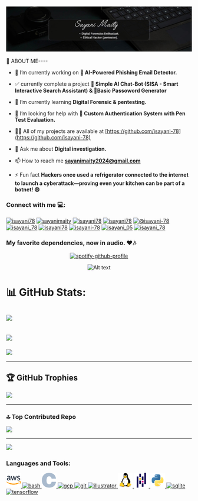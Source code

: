  ![Header](./github-header-image.png) 

💫 ABOUT ME----

- 🔭 I’m currently working on **🧠 AI-Powered Phishing Email Detector.**

- ✅ currently complete a project **🤖 Simple AI Chat-Bot (SISA - Smart Interactive Search Assistant) & 🔐Basic Passoword Generator**

- 🌱 I’m currently learning **Digital Forensic & pentesting.**

- 🤝 I’m looking for help with **🔐 Custom Authentication System with Pen Test Evaluation.**

- 👨‍💻 All of my projects are available at [https://github.com/isayani-78](https://github.com/isayani-78)

- 💬 Ask me about **Digital investigation.**

- 📫 How to reach me **sayanimaity2024@gmail.com**

- ⚡ Fun fact **Hackers once used a refrigerator connected to the internet to launch a cyberattack—proving even your kitchen can be part of a botnet! 😄**

<h3 align="left">Connect with me 💻:</h3>
<p align="left">
<a href="https://twitter.com/isayani78" target="blank"><img align="center" src="https://raw.githubusercontent.com/rahuldkjain/github-profile-readme-generator/master/src/images/icons/Social/twitter.svg" alt="isayani78" height="30" width="40" /></a>
<a href="https://linkedin.com/in/sayanimaity" target="blank"><img align="center" src="https://raw.githubusercontent.com/rahuldkjain/github-profile-readme-generator/master/src/images/icons/Social/linked-in-alt.svg" alt="sayanimaity" height="30" width="40" /></a>
<a href="https://kaggle.com/isayani78" target="blank"><img align="center" src="https://raw.githubusercontent.com/rahuldkjain/github-profile-readme-generator/master/src/images/icons/Social/kaggle.svg" alt="isayani78" height="30" width="40" /></a>
<a href="https://fb.com/isayani78" target="blank"><img align="center" src="https://raw.githubusercontent.com/rahuldkjain/github-profile-readme-generator/master/src/images/icons/Social/facebook.svg" alt="isayani78" height="30" width="40" /></a>
<a href="https://medium.com/@isayani-78" target="blank"><img align="center" src="https://raw.githubusercontent.com/rahuldkjain/github-profile-readme-generator/master/src/images/icons/Social/medium.svg" alt="@isayani-78" height="30" width="40" /></a>
<a href="https://www.youtube.com/c/isayani_78" target="blank"><img align="center" src="https://raw.githubusercontent.com/rahuldkjain/github-profile-readme-generator/master/src/images/icons/Social/youtube.svg" alt="isayani_78" height="30" width="40" /></a>
<a href="https://www.hackerrank.com/isayani78" target="blank"><img align="center" src="https://raw.githubusercontent.com/rahuldkjain/github-profile-readme-generator/master/src/images/icons/Social/hackerrank.svg" alt="isayani78" height="30" width="40" /></a>
<a href="https://www.hackerearth.com/isayani-78" target="blank"><img align="center" src="https://raw.githubusercontent.com/rahuldkjain/github-profile-readme-generator/master/src/images/icons/Social/hackerearth.svg" alt="isayani-78" height="30" width="40" /></a>
<a href="https://auth.geeksforgeeks.org/user/isayani_05" target="blank"><img align="center" src="https://raw.githubusercontent.com/rahuldkjain/github-profile-readme-generator/master/src/images/icons/Social/geeks-for-geeks.svg" alt="isayani_05" height="30" width="40" /></a>
<a href="https://discord.gg/isayani_78" target="blank"><img align="center" src="https://raw.githubusercontent.com/rahuldkjain/github-profile-readme-generator/master/src/images/icons/Social/discord.svg" alt="isayani_78" height="30" width="40" /></a>
</p>

### My favorite dependencies, now in audio. ❤🎶

<div align=center>  
  
[![spotify-github-profile](https://spotify-github-profile.kittinanx.com/api/view?uid=315qor4zyvgacm64ungtvo4v7p4a&cover_image=true&theme=novatorem&show_offline=true&background_color=121212&interchange=true&bar_color=53b14f&bar_color_cover=true)](https://spotify-github-profile.kittinanx.com/api/view?uid=315qor4zyvgacm64ungtvo4v7p4a&redirect=true)

![Alt text](https://spotify-recently-played-readme.vercel.app/api?user=315qor4zyvgacm64ungtvo4v7p4a)
  
</div>


# 📊 GitHub Stats:
![](https://github-readme-stats.vercel.app/api?username=isayani-78&theme=neon&hide_border=false&include_all_commits=true&count_private=true)<br/>
---
![](https://nirzak-streak-stats.vercel.app/?user=isayani-78&theme=neon&hide_border=false)<br/>
---
![](https://github-readme-stats.vercel.app/api/top-langs/?username=isayani-78&theme=neon&hide_border=false&include_all_commits=true&count_private=true&layout=compact)

---
## 🏆 GitHub Trophies
![](https://github-profile-trophy.vercel.app/?username=isayani-78&theme=radical&no-frame=false&no-bg=true&margin-w=4)

---
### 🔝 Top Contributed Repo
![](https://github-contributor-stats.vercel.app/api?username=isayani-78&limit=5&theme=neon&combine_all_yearly_contributions=true)

---
[![](https://visitcount.itsvg.in/api?id=isayani-05&icon=0&color=0)](https://visitcount.itsvg.in)


<!-- Proudly created with GPRM ( https://gprm.itsvg.in ) -->

<h3 align="left">Languages and Tools:</h3>
<p align="left"> <a href="https://aws.amazon.com" target="_blank" rel="noreferrer"> <img src="https://raw.githubusercontent.com/devicons/devicon/master/icons/amazonwebservices/amazonwebservices-original-wordmark.svg" alt="aws" width="40" height="40"/> </a> <a href="https://www.gnu.org/software/bash/" target="_blank" rel="noreferrer"> <img src="https://www.vectorlogo.zone/logos/gnu_bash/gnu_bash-icon.svg" alt="bash" width="40" height="40"/> </a> <a href="https://www.cprogramming.com/" target="_blank" rel="noreferrer"> <img src="https://raw.githubusercontent.com/devicons/devicon/master/icons/c/c-original.svg" alt="c" width="40" height="40"/> </a> <a href="https://cloud.google.com" target="_blank" rel="noreferrer"> <img src="https://www.vectorlogo.zone/logos/google_cloud/google_cloud-icon.svg" alt="gcp" width="40" height="40"/> </a> <a href="https://git-scm.com/" target="_blank" rel="noreferrer"> <img src="https://www.vectorlogo.zone/logos/git-scm/git-scm-icon.svg" alt="git" width="40" height="40"/> </a> <a href="https://www.adobe.com/in/products/illustrator.html" target="_blank" rel="noreferrer"> <img src="https://www.vectorlogo.zone/logos/adobe_illustrator/adobe_illustrator-icon.svg" alt="illustrator" width="40" height="40"/> </a> <a href="https://www.linux.org/" target="_blank" rel="noreferrer"> <img src="https://raw.githubusercontent.com/devicons/devicon/master/icons/linux/linux-original.svg" alt="linux" width="40" height="40"/> </a> <a href="https://pandas.pydata.org/" target="_blank" rel="noreferrer"> <img src="https://raw.githubusercontent.com/devicons/devicon/2ae2a900d2f041da66e950e4d48052658d850630/icons/pandas/pandas-original.svg" alt="pandas" width="40" height="40"/> </a> <a href="https://www.python.org" target="_blank" rel="noreferrer"> <img src="https://raw.githubusercontent.com/devicons/devicon/master/icons/python/python-original.svg" alt="python" width="40" height="40"/> </a> <a href="https://www.sqlite.org/" target="_blank" rel="noreferrer"> <img src="https://www.vectorlogo.zone/logos/sqlite/sqlite-icon.svg" alt="sqlite" width="40" height="40"/> </a> <a href="https://www.tensorflow.org" target="_blank" rel="noreferrer"> <img src="https://www.vectorlogo.zone/logos/tensorflow/tensorflow-icon.svg" alt="tensorflow" width="40" height="40"/> </a> </p>



